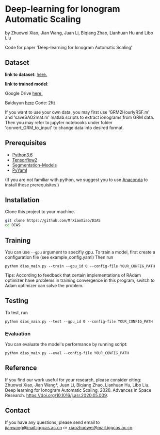 # Deep-learning for Ionogram Automatic Scaling
by Zhuowei Xiao, Jian Wang, Juan Li, Biqiang Zhao, Lianhuan Hu and Libo Liu

Code for paper 'Deep-learning for Ionogram Automatic Scaling'

## Dataset
**link to dataset**: [here.](http://www.geophys.ac.cn/ArticleDataInfo.asp?MetaId=205)

**link to trained model**: 

Google Drive [here.](https://drive.google.com/file/d/109BTXlLsxSE_5LSV8SWxlggOZHjodhDT/view?usp=sharing)

Baiduyun [here](https://pan.baidu.com/s/1BXr_zVxLHG2SdOcv43QWSw) Code: 2ftt

If you want to use your own data, you may first use 'GRM2HourlyRSF.m' and 'saveSAO2mat.m' matlab scripts to extract ionograms from GRM data.
Then you may refer to jupyter notebooks under folder 'convert_GRM_to_input' to change data into desired format.

## Prerequisites
- [Python3.6](https://www.python.org)
- [Tensorflow2](https://www.tensorflow.org)
- [Segmentation-Models](https://github.com/qubvel/segmentation_models)
- [PyYaml](https://pyyaml.org/)

(If you are not familiar with python, we suggest you to use [Anaconda](https://www.anaconda.com
) to install these prerequisites.)


## Installation
Clone this project to your machine. 

```bash
git clone https://github.com/MrXiaoXiao/DIAS
cd DIAS
```

## Training
You can use `--gpu` argument to specifiy gpu. 
To train a model, first create a configuration file (see example_config.yaml)
Then run
```
python dias_main.py --train --gpu_id 0 --config-file YOUR_CONFIG_PATH
```
Tips: According to feedback that certain implementations of RAdam optimizer have problems in training convergence in this program, switch to Adam optimizer can solve the problem.

## Testing
To test, run
```
python dias_main.py --test --gpu_id 0 --config-file YOUR_CONFIG_PATH
```

### Evaluation
You can evaluate the model's performance by running script:
```
python dias_main.py --eval --config-file YOUR_CONFIG_PATH
```

## Reference
If you find our work useful for your research, please consider citing:
Zhuowei Xiao, Jian Wang*, Juan Li, Biqiang Zhao, Lianhuan Hu, Libo Liu. Deep learning for Ionogram Automatic Scaling. 2020. Advances in Space Research. https://doi.org/10.1016/j.asr.2020.05.009.


## Contact
If you have any questions, please send email to jianwang@mail.iggcas.ac.cn or xiaozhuowei@mail.iggcas.ac.cn    
